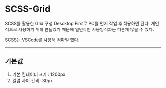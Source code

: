 # SCSS-Grid
SCSS를 활용한 Grid 구성
Descktop First로 PC를 먼저 작업 후 적용하면 된다.
개인적으로 사용하기 위해 만들었기 때문에 일반적인 사용방식과는 다른게 많을 수 있다.

SCSS는 VSCode를 사용해 컴파일 했다.

---

## 기본값

1. 기본 컨테이너 크기 : 1200px
2. 컬럼 사이 간격 : 30px
